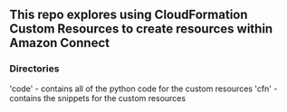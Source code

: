## This repo explores using CloudFormation Custom Resources to create resources within Amazon Connect

### Directories

'code' - contains all of the python code for the custom resources
'cfn' - contains the snippets for the custom resources
